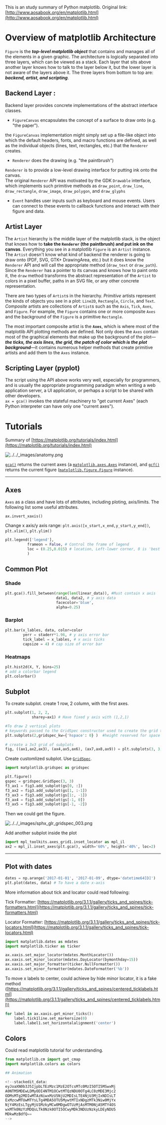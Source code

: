 This is an study summary of Python matplotlib. Original link: [http://www.aosabook.org/en/matplotlib.html](http://www.aosabook.org/en/matplotlib.html)


# Overview of matplotlib Architecture
 `Figure` is the ***top-level matplotlib object*** that contains and manages all of the elements in a given graphic.
The architecture is logically separated into three layers, which can be viewed as a stack. Each layer that sits above another layer knows how to talk to the layer below it, but the lower layer is not aware of the layers above it. The three layers from bottom to top are: ***backend, artist, and scripting***.
## Backend Layer :  
Backend layer provides concrete implementations of the abstract interface classes.     
*  `FigureCanvas`  encapsulates the concept of a surface to draw onto (e.g. "the paper").   

the `FigureCanvas` implementation might simply set up a file-like object into which the default headers, fonts, and macro functions are defined, as well as the individual objects (lines, text, rectangles, etc.) that the `Renderer` creates.
-   `Renderer`  does the drawing (e.g. "the paintbrush")

`Renderer` is to provide a low-level drawing interface for putting ink onto the canvas.  
The original `Renderer` API was motivated by the GDK `Drawable` interface, which implements such primitive methods as `draw_point`, `draw_line`, `draw_rectangle`, `draw_image`, `draw_polygon`, and `draw_glyphs`

-   `Event`  handles user inputs such as keyboard and mouse events. Users can connect to these events to callback functions and interact with their figure and data.  

##  Artist Layer
The `Artist` hierarchy is the middle layer of the matplotlib stack, is the object that knows how to **take the `Renderer` (the paintbrush) and put ink on the canvas**. Everything you see in a matplotlib `Figure` is an `Artist` instance.   
The `Artist` doesn't know what kind of backend the renderer is going to draw onto (PDF, SVG, GTK+ DrawingArea, etc.) but it does know the `Renderer` API and will call the appropriate method (`draw_text` or `draw_path`). Since the `Renderer` has a pointer to its canvas and knows how to paint onto it, the `draw` method transforms the abstract representation of the `Artist` to colors in a pixel buffer, paths in an SVG file, or any other concrete representation.

There are two types of `Artist`s in the hierarchy. _Primitive_ artists represent the kinds of objects you see in a plot: `Line2D`, `Rectangle`, `Circle`, and `Text`. _Composite_ artists are collections of `Artist`s such as the `Axis`, `Tick`, `Axes`, and `Figure`. For example, the `Figure` contains one or more composite `Axes` and the background of the `Figure` is a primitive `Rectangle`.

The most important composite artist is the **`Axes`**, which is where most of the matplotlib API plotting methods are defined. Not only does the `Axes` contain most of the graphical elements that make up the background of the plot—***the ticks, the axis lines, the grid, the patch of color which is the plot background***—it contains numerous helper methods that create primitive artists and add them to the `Axes` instance.  
## Scripting Layer (pyplot)  
The script using the API above works very well, especially for programmers, and is usually the appropriate programming paradigm when writing a web application server, a UI application, or perhaps a script to be shared with other developers.  
`ax = gca()` invokes the stateful machinery to "get current Axes" (each Python interpreter can have only one "current axes"). 

# Tutorials
Summary of [https://matplotlib.org/tutorials/index.html](https://matplotlib.org/tutorials/index.html)  

![../../_images/anatomy.png](https://matplotlib.org/_images/anatomy.png)

[`gca()`](https://matplotlib.org/api/_as_gen/matplotlib.pyplot.gca.html#matplotlib.pyplot.gca "matplotlib.pyplot.gca") returns the current axes (a [`matplotlib.axes.Axes`](https://matplotlib.org/api/axes_api.html#matplotlib.axes.Axes "matplotlib.axes.Axes") instance), and [`gcf()`](https://matplotlib.org/api/_as_gen/matplotlib.pyplot.gcf.html#matplotlib.pyplot.gcf "matplotlib.pyplot.gcf") returns the current figure ([`matplotlib.figure.Figure`](https://matplotlib.org/api/_as_gen/matplotlib.figure.Figure.html#matplotlib.figure.Figure "matplotlib.figure.Figure") instance).

*****
## Axes

`Axes` as a class and have lots of attributes, including ploting, axis/limits. The following list some useful attributes. 

`ax.invert_xaxis()`

Change x axis/y axis range: 
`plt.axis([x_start,x_end,y_start,y_end])`, `plt.xlim()`, `plt.ylim()`  
```python
plt.legend(['legend'],
          frameon = False, # Control the frame of legend
          loc = (0.25,0.015) # location, Left-lower corner, 0 is 'best', tuple is coordinates
          )
```
## Common Plot
### Shade
```Python
plt.gca().fill_between(range(len(linear_data)), #Must contain x axis 
                       data1, data2, # y axis data
                       facecolor='blue', 
                       alpha=0.25)
```

### Barplot
```python
plt.bar(x_lables, data, color=color
		yerr = staderr*1.96, # y axis error bar
		tick_label = x_lables, # x axis ticks
		capsize = 4) # cap size of error bar
```
### Heatmaps
```python
plt.hist2d(X, Y, bins=25)
# add a colorbar legend
plt.colorbar()
```
## Subplot
To create subplot. create 1 row, 2 column, with the first axes.
```python
plt.subplot(1, 2, 2,
			sharey=ax1) # Have fixed y axis with (1,2,1)

#To draw 2 vertical plots
# keywords passed to the GridSpec constructor used to create the grid the subplots are placed on)		
plt.subplots(2,gridspec_kw={'hspace': 0} )	#height reserved for space between subplots
 
# create a 3x3 grid of subplots
fig, ((ax1,ax2,ax3), (ax4,ax5,ax6), (ax7,ax8,ax9)) = plt.subplots(3, 3, sharex=True, sharey=True)
```
Create customlized subplot. Use [`GridSpec`](https://matplotlib.org/api/_as_gen/matplotlib.gridspec.GridSpec.html#matplotlib.gridspec.GridSpec "matplotlib.gridspec.GridSpec"). 
```python
import matplotlib.gridspec as gridspec

plt.figure()
gspec = gridspec.GridSpec(3, 3)
f3_ax1 = fig3.add_subplot(gs[0, :])
f3_ax2 = fig3.add_subplot(gs[1, :-1])
f3_ax3 = fig3.add_subplot(gs[1:, -1])
f3_ax4 = fig3.add_subplot(gs[-1, 0])
f3_ax5 = fig3.add_subplot(gs[-1, -2])
```
Then we could get the figure.  

![../../_images/sphx_glr_gridspec_003.png](https://matplotlib.org/_images/sphx_glr_gridspec_003.png)

Add another subplot inside the plot
```python
import mpl_toolkits.axes_grid1.inset_locator as mpl_il
ax2 = mpl_il.inset_axes(plt.gca(), width='60%', height='40%', loc=2)
```
*****


## Plot with dates
```Python
dates = np.arange('2017-01-01', '2017-01-09', dtype='datetime64[D]')
plt.plot(dates, data) # To have a date x-axis
```
More information about tick and locator could read following:

Tick Formatter: [https://matplotlib.org/3.1.1/gallery/ticks_and_spines/tick-formatters.html](https://matplotlib.org/3.1.1/gallery/ticks_and_spines/tick-formatters.html)

Locator Formatter: [https://matplotlib.org/3.1.1/gallery/ticks_and_spines/tick-locators.html](https://matplotlib.org/3.1.1/gallery/ticks_and_spines/tick-locators.html)

```python
import matplotlib.dates as mdates
import matplotlib.ticker as ticker

ax.xaxis.set_major_locator(mdates.MonthLocator())
ax.xaxis.set_minor_locator(mdates.DayLocator(bymonthday=15))
ax.xaxis.set_major_formatter(ticker.NullFormatter())
ax.xaxis.set_minor_formatter(mdates.DateFormatter('%b'))
```
To move x labels to center, could achieve by hide minor locator, it is a fake method ([https://matplotlib.org/3.1.1/gallery/ticks_and_spines/centered_ticklabels.html](https://matplotlib.org/3.1.1/gallery/ticks_and_spines/centered_ticklabels.html))
```python
for label in ax.xaxis.get_minor_ticks():
    label.tick1line.set_markersize(0)
    label.label1.set_horizontalalignment('center')
```
## Colors
Could read matplotlib tutorial for understanding.
```python
from matplotlib.cm import get_cmap
import matplotlib.colors as colors

## Animation

<!--stackedit_data:
eyJoaXN0b3J5IjpbLTEzMzc1MzE2OTcsMTc0MzI5OTI5MSwxMj
A0NTM5MDEwLDMyODI4NTM1OCwtMTQzNDU0OTg4LC0zMDE3Mjc2
ODMsMTg2MDIwMTAzNiwxMzU5NjU2MDIsLTE4NjU3MjIxNDIsLT
ExMzcwMTUwMTYsLTg4MDA5OTU5MywtMTIxNDgzMTk3Niw0MjYx
NjY4MzEsLTgyMjU1MzkyMCw0MDgwOTUzMjAsMTM0NjA5MTY4OS
wxMTk0NzYzMDQsLTk0Nzk0OTI5OCwyMDk3NDUzNzkyLDEyNDU5
MDkwMzBdfQ==
-->
